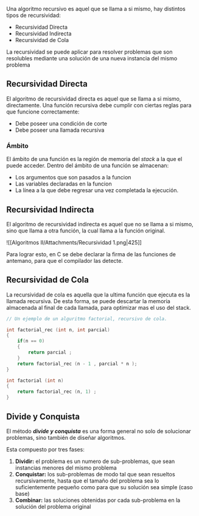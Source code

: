Una algoritmo recursivo es aquel que se llama a si mismo, hay distintos tipos de recursividad:

- Recursividad Directa
- Recursividad Indirecta
- Recursividad de Cola

La recursividad se puede aplicar para resolver problemas que son resolubles mediante una solución de una nueva instancia del mismo problema

## Recursividad Directa

El algoritmo de recursividad directa es aquel que se llama a si mismo, directamente. Una función recursiva debe cumplir con ciertas reglas para que funcione correctamente:

- Debe poseer una condición de corte
- Debe poseer una llamada recursiva

### Ámbito

El ámbito de una función es la región de memoria del *stack* a la que el puede acceder. Dentro del ámbito de una función se almacenan:

- Los argumentos que son pasados a la funcion
- Las variables declaradas en la funcion
- La línea a la que debe regresar una vez completada la ejecución.

## Recursividad Indirecta

El algoritmo de recursividad indirecta es aquel que no se llama a si mismo, sino que llama a otra función, la cual llama a la función original.

![[Algoritmos II/Attachments/Recursividad 1.png|425]]

Para lograr esto, en C se debe declarar la firma de las funciones de antemano, para que el compilador las detecte.

## Recursividad de Cola

La recursividad de cola es aquella que la ultima función que ejecuta es la llamada recursiva. De esta forma, se puede descartar la memoria almacenada al final de cada llamada, para optimizar mas el uso del stack.

```c
// Un ejemplo de un alguritmo factorial, recursivo de cola.

int factorial_rec (int n, int parcial)
{
	if(n == 0)
	{
		return parcial ;
	}
	return factorial_rec (n - 1 , parcial * n );
}

int factorial (int n)
{
	return factorial_rec (n, 1) ;
}
```

## Divide y Conquista

El método ***divide y conquista*** es una forma general no solo de solucionar problemas, sino también de diseñar algoritmos.

Esta compuesto por tres fases:

1. **Dividir:** el problema es un numero de sub-problemas, que sean instancias menores del mismo problema
2. **Conquistar:** los sub-problemas de modo tal que sean resueltos recursivamente, hasta que el tamaño del problema sea lo suficientemente pequeño como para que su solución sea simple (caso base)
3. **Combinar:** las soluciones obtenidas por cada sub-problema en la solución del problema original
